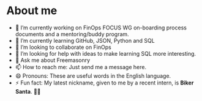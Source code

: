 # About me

- 🔭 I’m currently working on FinOps FOCUS WG on-boarding process documents and a mentoring/buddy program.
- 🌱 I’m currently learning GitHub, JSON, Python and SQL
- 👯 I’m looking to collaborate on FinOps
- 🤔 I’m looking for help with ideas to make learning SQL more interesting.
- 💬 Ask me about Freemasonry
- 📫 How to reach me: Just send me a message here.
- 😄 Pronouns: These are useful words in the English language.
- ⚡ Fun fact: My latest nickname, given to me by a recent intern, is **Biker Santa**. :mx_claus:
